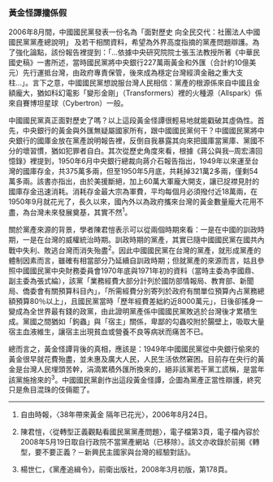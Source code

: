### 黃金怪譚攏係假

2006年8月間，中國國民黨發表一份名為「面對歷史 向全民交代：社團法人中國國民黨黨產總說明」 及若干相關資料，希望為外界高度指摘的黨產問題辯護。為了強化論點，該份報告裡提到：「…依據中央研究院院士張玉法教授所著《中華民國史稿》一書所述，當時國民黨將中央銀行227萬兩黃金和外匯（合計約10億美元）先行運抵台灣，由政府專責保管，後來成為穩定台灣經濟金融之重大支柱…」。言下之意，中國國民黨想說服台灣人民相信：黨產的根源係來自中國且金額龐大，猶如科幻電影「變形金剛」（Transformers）裡的火種源（Allspark）係來自賽博坦星球（Cybertron）一般。

中國國民黨真正面對歷史了嗎？以上這段黃金怪譚很輕易地就能戳破其虛偽性。首先，中央銀行的黃金與外匯無疑屬國家所有，跟中國國民黨何干？中國國民黨將中央銀行的國庫金放在黨產說明報告裡，反倒自我暴露其向來把國庫當黨庫、黨國不分的壞習慣，猶如犯罪者自白。其次從歷史角度來看，根據《蔣公與我─周宏濤回憶錄》裡提到，1950年6月中央銀行總裁向蔣介石報告指出，1949年以來運至台灣的國庫存金，共375萬多兩，但至1950年5月底，共耗掉321萬2多兩，僅剩54萬多兩。該書亦指出，由於美援斷絕，加上60萬大軍龐大開支，讓已捉襟見肘的國庫存金迅速消耗。消耗存金最大宗為軍費，平均每個月必須撥付近18萬兩，在1950年9月就花光了，長久以來，國內外以為政府攜來台灣的黃金數量龐大花用不盡，為台灣未來發展奠基，其實不然<sup>1</sup>。

關於黨產來源的背景，學者陳君愷表示可以從兩個時期來看：一是在中國的訓政時期，一是在台灣的威權統治時期。訓政時期的黨產，其實已隨中國國民黨在國共內戰中失利、敗逃台灣而消失殆盡<sup>2</sup>。因此中國國民黨在台灣的黨產，就形成黨產的體制因素而言，雖確有相當部分乃延續自訓政時期；但就黨產的來源而言，姑且參照中國國民黨中央財務委員會1970年底與1971年初的資料（當時主委為李國鼎、副主委為張式綸），該黨「業務經費大部分計列於國防部情報局、教育部、新聞局、僑委會有關預算科目內」，「所需經費分別寄列於政府有關單位預算內占黨務總額預算80％以上」，且國民黨當時「歷年經費差絀約近8000萬元」，日後卻搖身一變成為全世界最有錢的政黨，由此證明黨產係中國國民黨敗逃於台灣後才累積生成。黨國之間猶如「鉤蟲」與「宿主」關係，卑鄙的勾蟲咬附於腸壁上，吸取大量宿主血液維生，讓宿主出現貧血或營養不良等病狀而痛苦不已。

總而言之，黃金怪譚背後的真相，應該是：1949年中國國民黨從中央銀行偷來的黃金很早就花費殆盡，並未惠及廣大人民，人民生活依然窘困。目前存在央行的黃金是台灣人民埋頭苦幹，涓滴累積外匯所換來的，絕非該黨若干黨工謊稱，是當年該黨施捨來的<sup>3</sup>。中國國民黨創作出這段黃金怪譚，企圖為黨產正當性辯護，終究只是魚目混珠的伎倆罷了。

---

1. 自由時報，〈38年帶來黃金 隔年已花光〉，2006年8月24日。

2. 陳君愷，〈從轉型正義觀點看國民黨黨產問題〉，電子檔第3頁，電子檔內容於2008年5月19日取自行政院不當黨產網站（已移除）。該文亦收錄於前揭《轉型，要不要正義？－新興民主國家與台灣的經驗對話》。

3. 楊世仁，《黨產追緝令》，前衛出版社，2008年3月初版，第178頁。
